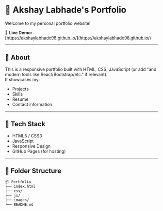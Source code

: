 # 💼 Akshay Labhade's Portfolio

Welcome to my personal portfolio website!

🔗 **Live Demo:**  
[https://akshaylabhade98.github.io/](https://akshaylabhade98.github.io/)

---

## 🚀 About

This is a responsive portfolio built with HTML, CSS, JavaScript (or add "and modern tools like React/Bootstrap/etc." if relevant).  
It showcases my:

- Projects  
- Skills  
- Resume  
- Contact information

---

## 🧰 Tech Stack

- HTML5 / CSS3
- JavaScript
- Responsive Design
- GitHub Pages (for hosting)

---

## 📁 Folder Structure

```bash
📦 Portfolio
├── index.html
├── css/
├── js/
├── images/
└── README.md
